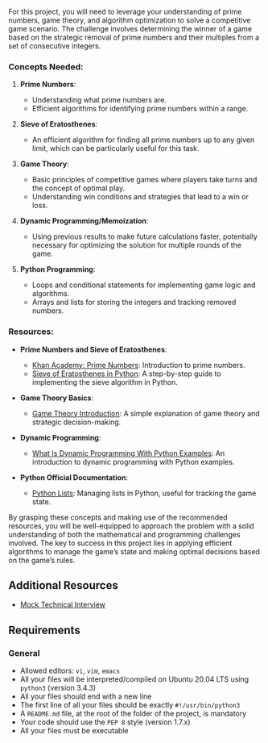 <div class="panel panel-default" id="project-description">
  <div class="panel-body">
    <p>For this project, you will need to leverage your understanding of prime numbers, game theory, and algorithm optimization to solve a competitive game scenario. The challenge involves determining the winner of a game based on the strategic removal of prime numbers and their multiples from a set of consecutive integers.</p>

<h3>Concepts Needed:</h3>

<ol>
<li><p><strong>Prime Numbers</strong>:</p>

<ul>
<li>Understanding what prime numbers are.</li>
<li>Efficient algorithms for identifying prime numbers within a range.</li>
</ul></li>
<li><p><strong>Sieve of Eratosthenes</strong>:</p>

<ul>
<li>An efficient algorithm for finding all prime numbers up to any given limit, which can be particularly useful for this task.</li>
</ul></li>
<li><p><strong>Game Theory</strong>:</p>

<ul>
<li>Basic principles of competitive games where players take turns and the concept of optimal play.</li>
<li>Understanding win conditions and strategies that lead to a win or loss.</li>
</ul></li>
<li><p><strong>Dynamic Programming/Memoization</strong>:</p>

<ul>
<li>Using previous results to make future calculations faster, potentially necessary for optimizing the solution for multiple rounds of the game.</li>
</ul></li>
<li><p><strong>Python Programming</strong>:</p>

<ul>
<li>Loops and conditional statements for implementing game logic and algorithms.</li>
<li>Arrays and lists for storing the integers and tracking removed numbers.</li>
</ul></li>
</ol>

<h3>Resources:</h3>

<ul>
<li><p><strong>Prime Numbers and Sieve of Eratosthenes</strong>:</p>

<ul>
<li><a href="/rltoken/IUKEfGVroNza8u37x0lEzw" title="Khan Academy: Prime Numbers" target="_blank">Khan Academy: Prime Numbers</a>: Introduction to prime numbers.</li>
<li><a href="/rltoken/sVjdrNQEaErO_qRYsVMTEg" title="Sieve of Eratosthenes in Python" target="_blank">Sieve of Eratosthenes in Python</a>: A step-by-step guide to implementing the sieve algorithm in Python.</li>
</ul></li>
<li><p><strong>Game Theory Basics</strong>:</p>

<ul>
<li><a href="/rltoken/lH4z--LnsuXYKh23Ji9Elw" title="Game Theory Introduction" target="_blank">Game Theory Introduction</a>: A simple explanation of game theory and strategic decision-making.</li>
</ul></li>
<li><p><strong>Dynamic Programming</strong>:</p>

<ul>
<li><a href="/rltoken/W6T0RxWaFG3GisPxLLNYkQ" title="What Is Dynamic Programming With Python Examples" target="_blank">What Is Dynamic Programming With Python Examples</a>: An introduction to dynamic programming with Python examples.</li>
</ul></li>
<li><p><strong>Python Official Documentation</strong>:</p>

<ul>
<li><a href="/rltoken/JTEGXnSDYDp8yblD9y86eg" title="Python Lists" target="_blank">Python Lists</a>: Managing lists in Python, useful for tracking the game state.</li>
</ul></li>
</ul>

<p>By grasping these concepts and making use of the recommended resources, you will be well-equipped to approach the problem with a solid understanding of both the mathematical and programming challenges involved. The key to success in this project lies in applying efficient algorithms to manage the game’s state and making optimal decisions based on the game’s rules.</p>

<h2>Additional Resources</h2>

<ul>
<li><a href="/rltoken/h176d28650FiZFWhWw9_Sg" title="Mock Technical Interview" target="_blank">Mock Technical Interview</a></li>
</ul>

<h2>Requirements</h2>

<h3>General</h3>

<ul>
<li>Allowed editors: <code>vi</code>, <code>vim</code>, <code>emacs</code></li>
<li>All your files will be interpreted/compiled on Ubuntu 20.04 LTS using <code>python3</code> (version 3.4.3)</li>
<li>All your files should end with a new line</li>
<li>The first line of all your files should be exactly <code>#!/usr/bin/python3</code></li>
<li>A <code>README.md</code> file, at the root of the folder of the project, is mandatory</li>
<li>Your code should use the <code>PEP 8</code> style (version 1.7.x)</li>
<li>All your files must be executable</li>
</ul>

  </div>
</div>
